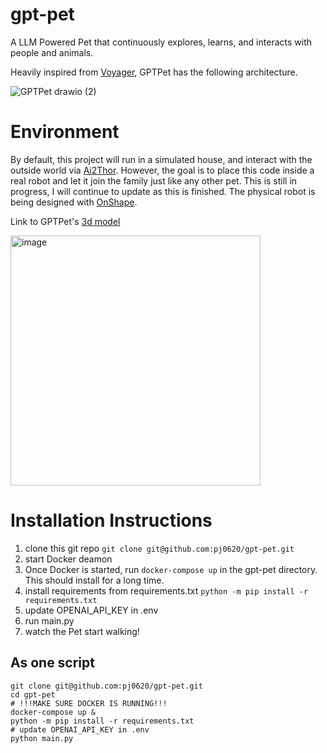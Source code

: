 # gpt-pet
A LLM Powered Pet that continuously explores, learns, and interacts with people and animals.

Heavily inspired from [Voyager](https://github.com/MineDojo/Voyager), GPTPet has the following architecture.

![GPTPet drawio (2)](https://github.com/pj0620/gpt-pet/assets/37814424/51339218-054b-4c18-86a2-cd04a634d3a3)

# Environment

By default, this project will run in a simulated house, and interact with the outside world via [Ai2Thor](https://github.com/allenai/ai2thor). However, the goal is to place this code inside a real robot and let it join the family just like any other pet. This is still in progress, I will continue to update as this is finished. The physical robot is being designed with [OnShape](https://www.onshape.com/en/). 

Link to GPTPet's [3d model](https://cad.onshape.com/documents/8d74c2e4639a24043b115b26/w/624b64a1b1fd7dfb5e1b20de/e/058044791bb53dfd7cbace77?renderMode=0&uiState=660cf4c0aa941d096d645d6f) 

<img width="400" alt="image" src="https://github.com/pj0620/gpt-pet/assets/37814424/645a1c9f-bb02-4f79-addb-7d3b4d878088">




# Installation Instructions
1. clone this git repo `git clone git@github.com:pj0620/gpt-pet.git`
2. start Docker deamon
3. Once Docker is started, run `docker-compose up` in the gpt-pet directory. This should install for a long time.
4. install requirements from requirements.txt
     `python -m pip install -r requirements.txt`
5. update OPENAI_API_KEY in .env
6. run main.py
7. watch the Pet start walking!

## As one script
```
git clone git@github.com:pj0620/gpt-pet.git
cd gpt-pet
# !!!MAKE SURE DOCKER IS RUNNING!!!
docker-compose up &
python -m pip install -r requirements.txt
# update OPENAI_API_KEY in .env
python main.py
```
